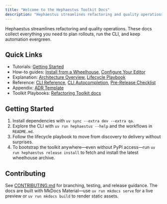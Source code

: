 ```yaml
---
title: "Welcome to the Hephaestus Toolkit Docs"
description: "Hephaestus streamlines refactoring and quality operations. These docs collect everything you need to plan rollouts, run the CLI, and keep automation evergreen...."
---
```


Hephaestus streamlines refactoring and quality operations. These docs collect everything you need to
plan rollouts, run the CLI, and keep automation evergreen.

## Quick Links

- Tutorials: [Getting Started](/tutorials/getting-started/)
- How-to guides: [Install from a Wheelhouse](/how-to/install-wheelhouse/), [Configure Your Editor](/how-to/editor-setup/)
- Explanation: [Architecture Overview](/explanation/architecture/), [Lifecycle Playbook](/lifecycle/)
- Reference: [CLI Reference](/reference/cli/), [CLI Autocompletion](/cli-completions/), [Pre-Release Checklist](/pre-release-checklist/)
- Appendix: [ADR Template](/adr/0000-template/)
- Toolkit Playbooks: [Refactoring Toolkit docs](/hephaestus-toolkit/refactoring/docs/README/)

## Getting Started

1. Install dependencies with `uv sync --extra dev --extra qa`.
2. Explore the CLI with `uv run hephaestus --help` and the workflows in `README.md`.
3. Follow the lifecycle playbook to move from discovery to delivery without surprises.
4. To bootstrap the toolkit anywhere—even without PyPI access—run `uv run hephaestus release install`
   to fetch and install the latest wheelhouse archive.

## Contributing

See [CONTRIBUTING.md](/CONTRIBUTING/) for branching, testing, and release guidance. The docs
are built with MkDocs Material—use `uv run mkdocs serve` for a live preview or `uv run mkdocs build`
to render static assets.
